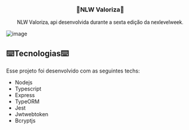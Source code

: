  <h3 align="center">🚀NLW Valoriza🚀</h3>
  <p align="center" style="font-family: Roboto">NLW Valoriza, api desenvolvida durante a sexta edição da nexlevelweek.</p>
  
  ![image](https://user-images.githubusercontent.com/63478331/123519273-888c8300-d680-11eb-8b78-48717ba6653d.png)


<h2>⌨️Tecnologias⌨️</h2>
<p>Esse projeto foi desenvolvido com as seguintes techs:</p>

   - Nodejs
   - Typescript
   - Express
   - TypeORM
   - Jest
   - Jwtwebtoken
   - Bcryptjs

